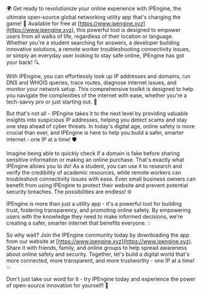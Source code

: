 🌍 Get ready to revolutionize your online experience with IPEngine, the ultimate open-source global networking utility app that's changing the game! 🚀 Available for free at [https://www.ipengine.xyz](https://www.ipengine.xyz), this powerful tool is designed to empower users from all walks of life, regardless of their location or language. Whether you're a student searching for answers, a developer building innovative solutions, a remote worker troubleshooting connectivity issues, or simply an everyday user looking to stay safe online, IPEngine has got your back! 🔍

With IPEngine, you can effortlessly look up IP addresses and domains, run DNS and WHOIS queries, trace routes, diagnose internet issues, and monitor your network setup. This comprehensive toolkit is designed to help you navigate the complexities of the internet with ease, whether you're a tech-savvy pro or just starting out. 📡

But that's not all - IPEngine takes it to the next level by providing valuable insights into suspicious IP addresses, helping you detect scams and stay one step ahead of cyber threats. In today's digital age, online safety is more crucial than ever, and IPEngine is here to help you build a safer, smarter internet - one IP at a time! 🛡️

Imagine being able to quickly check if a domain is fake before sharing sensitive information or making an online purchase. That's exactly what IPEngine allows you to do! As a student, you can use it to research and verify the credibility of academic resources, while remote workers can troubleshoot connectivity issues with ease. Even small business owners can benefit from using IPEngine to protect their website and prevent potential security breaches. The possibilities are endless! 🌐

IPEngine is more than just a utility app - it's a powerful tool for building trust, fostering transparency, and promoting online safety. By empowering users with the knowledge they need to make informed decisions, we're creating a safer, smarter internet that benefits everyone. 💡

So why wait? Join the IPEngine community today by downloading the app from our website at [https://www.ipengine.xyz](https://www.ipengine.xyz). Share it with friends, family, and online groups to help spread awareness about online safety and security. Together, let's build a digital world that's more connected, more transparent, and more trustworthy - one IP at a time! 💥

Don't just take our word for it - try IPEngine today and experience the power of open-source innovation for yourself! 🌟